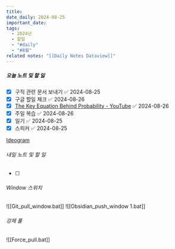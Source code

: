 ```yaml
---
title: 
date_daily: 2024-08-25
important_date: 
tags:
  - 2024년
  - 할일
  - "#daily"
  - "#8월"
related notes: "[[Daily Notes Dataview]]"
---
```

##### 오늘 노트 및 할 일 
- [x] 구직 관련 문서 보내기 ✅ 2024-08-25
- [x] 구글 할일 체크 ✅ 2024-08-26
- [x] [The Key Equation Behind Probability - YouTube](https://www.youtube.com/watch?v=KHVR587oW8I) ✅ 2024-08-26
- [x] 주일 복습 ✅ 2024-08-26
- [x] 일기 ✅ 2024-08-25
- [x] 스피커 ✅ 2024-08-25

[Ideogram](https://ideogram.ai/t/explore)


###### 내일 노트 및 할 일
- [ ] 


######  Window 스위치
![[Git_pull_window.bat]]
![[Obsidian_push_window 1.bat]]



###### 강제 풀
![[Force_pull.bat]]